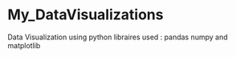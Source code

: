# My_DataVisualizations
Data Visualization using python
libraires used : pandas numpy and matplotlib
